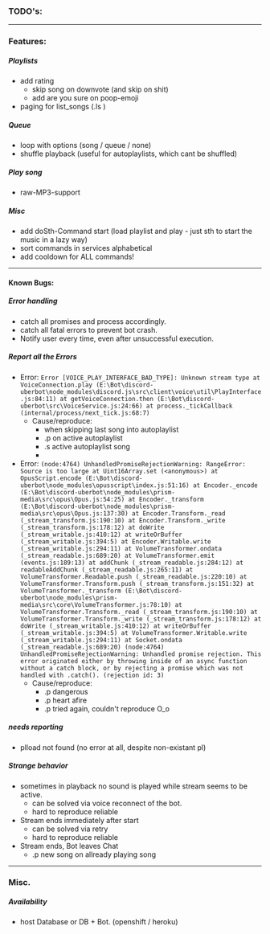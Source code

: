 ### **TODO's:** ###

---

### Features: ###

##### Playlists #####
- add rating
	- skip song on downvote (and skip on shit)
	- add are you sure on poop-emoji
- paging for list_songs (.ls <playlist>)

##### Queue ##### 
- loop with options (song / queue / none)
- shuffle playback (useful for autoplaylists, which cant be shuffled)

##### Play song ##### 
- raw-MP3-support

##### Misc #####
- add doSth-Command start (load playlist and play - just sth to start the music in a lazy way)
- sort commands in services alphabetical
- add cooldown for ALL commands!

---

#### Known Bugs: #### 

##### Error handling ##### 
- catch all promises and process accordingly. 
- catch all fatal errors to prevent bot crash.
- Notify user every time, even after unsuccessful execution.

##### Report all the Errors ####
- Error: `Error [VOICE_PLAY_INTERFACE_BAD_TYPE]: Unknown stream type
    at VoiceConnection.play (E:\Bot\discord-uberbot\node_modules\discord.js\src\client\voice\util\PlayInterface.js:84:11)
    at getVoiceConnection.then (E:\Bot\discord-uberbot\src\VoiceService.js:24:66)
    at process._tickCallback (internal/process/next_tick.js:68:7)`
	- Cause/reproduce:
		- when skipping last song into autoplaylist
		- .p on active autoplaylist
		- .s active autoplaylist song
		-
- Error: `(node:4764) UnhandledPromiseRejectionWarning: RangeError: Source is too large
    at Uint16Array.set (<anonymous>)
    at OpusScript.encode (E:\Bot\discord-uberbot\node_modules\opusscript\index.js:51:16)
    at Encoder._encode (E:\Bot\discord-uberbot\node_modules\prism-media\src\opus\Opus.js:54:25)
    at Encoder._transform (E:\Bot\discord-uberbot\node_modules\prism-media\src\opus\Opus.js:137:30)
    at Encoder.Transform._read (_stream_transform.js:190:10)
    at Encoder.Transform._write (_stream_transform.js:178:12)
    at doWrite (_stream_writable.js:410:12)
    at writeOrBuffer (_stream_writable.js:394:5)
    at Encoder.Writable.write (_stream_writable.js:294:11)
    at VolumeTransformer.ondata (_stream_readable.js:689:20)
    at VolumeTransformer.emit (events.js:189:13)
    at addChunk (_stream_readable.js:284:12)
    at readableAddChunk (_stream_readable.js:265:11)
    at VolumeTransformer.Readable.push (_stream_readable.js:220:10)
    at VolumeTransformer.Transform.push (_stream_transform.js:151:32)
    at VolumeTransformer._transform (E:\Bot\discord-uberbot\node_modules\prism-media\src\core\VolumeTransformer.js:78:10)
    at VolumeTransformer.Transform._read (_stream_transform.js:190:10)
    at VolumeTransformer.Transform._write (_stream_transform.js:178:12)
    at doWrite (_stream_writable.js:410:12)
    at writeOrBuffer (_stream_writable.js:394:5)
    at VolumeTransformer.Writable.write (_stream_writable.js:294:11)
    at Socket.ondata (_stream_readable.js:689:20)
	(node:4764) UnhandledPromiseRejectionWarning: Unhandled promise rejection. This error originated either by throwing inside of an async function without a catch
	block, or by rejecting a promise which was not handled with .catch(). (rejection id: 3)`
	- Cause/reproduce: 
		- .p dangerous
		- .p heart afire
		- .p tried again, couldn't reproduce O_o

##### needs reporting #####
- plload not found (no error at all, despite non-existant pl)

##### Strange behavior ##### 
- sometimes in playback no sound is played while stream seems to be active.
	- can be solved via voice reconnect of the bot.
	- hard to reproduce reliable
- Stream ends immediately after start
	- can be solved via retry
	- hard to reproduce reliable
- Stream ends, Bot leaves Chat
	- .p new song on allready playing song

---

### Misc. ###

##### Availability ##### 
- host Database or DB + Bot. (openshift / heroku)